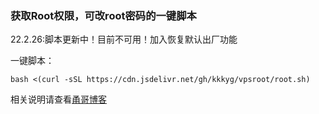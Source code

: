 ### 获取Root权限，可改root密码的一键脚本

22.2.26:脚本更新中！目前不可用！加入恢复默认出厂功能

一键脚本：

```
bash <(curl -sSL https://cdn.jsdelivr.net/gh/kkkyg/vpsroot/root.sh)
```

相关说明请查看[甬哥博客](https://kkkyg.blogspot.com/2022/02/vpsrootrooteuservhax-ipv6oraclegpcibm.html)
